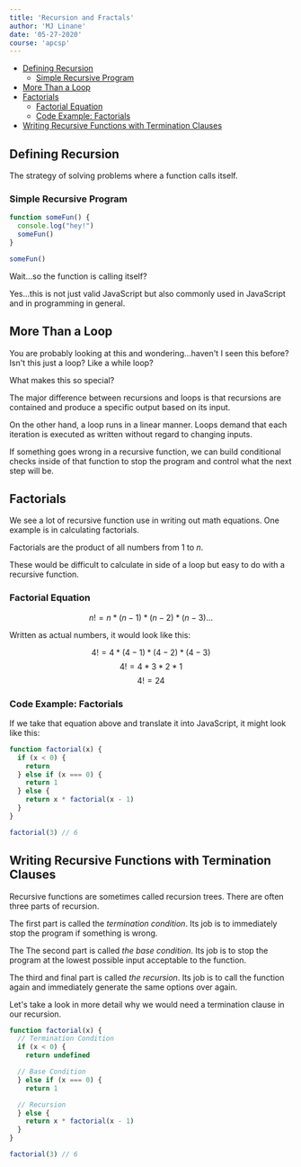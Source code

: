 ```yaml
---
title: 'Recursion and Fractals'
author: 'MJ Linane'
date: '05-27-2020'
course: 'apcsp'
---
```


- [Defining Recursion](#defining-recursion)
  - [Simple Recursive Program](#simple-recursive-program)
- [More Than a Loop](#more-than-a-loop)
- [Factorials](#factorials)
  - [Factorial Equation](#factorial-equation)
  - [Code Example: Factorials](#code-example-factorials)
- [Writing Recursive Functions with Termination Clauses](#writing-recursive-functions-with-termination-clauses)

## Defining Recursion

The strategy of solving problems where a function calls itself.

### Simple Recursive Program

```javascript
function someFun() {
  console.log("hey!")
  someFun()
}

someFun()
```

Wait...so the function is calling itself?

Yes...this is not just valid JavaScript but also commonly used in JavaScript and in programming in general.

## More Than a Loop

You are probably looking at this and wondering...haven't I seen this before? Isn't this just a loop? Like a while loop?

What makes this so special?

The major difference between recursions and loops is that recursions are contained and produce a specific output based on its input.

On the other hand, a loop runs in a linear manner. Loops demand that each iteration is executed as written without regard to changing inputs.

If something goes wrong in a recursive function, we can build conditional checks inside of that function to stop the program and control what the next step will be.

## Factorials

We see a lot of recursive function use in writing out math equations. One example is in calculating factorials.

Factorials are the product of all numbers from 1 to *n*.

These would be difficult to calculate in side of a loop but easy to do with a recursive function.

### Factorial Equation

$$
n! = n*(n-1)*(n-2)*(n-3)...
$$

Written as actual numbers, it would look like this:

$$
4! = 4*(4-1)*(4-2)*(4-3)
$$
$$
4! = 4*3*2*1
$$
$$
4! = 24
$$

### Code Example: Factorials

If we take that equation above and translate it into JavaScript, it might look like this:

```javascript
function factorial(x) {
  if (x < 0) {
    return
  } else if (x === 0) {
    return 1
  } else {
    return x * factorial(x - 1)
  }
}

factorial(3) // 6
```

## Writing Recursive Functions with Termination Clauses

Recursive functions are sometimes called recursion trees. There are often three parts of recursion.

The first part is called the *termination condition*. Its job is to immediately stop the program if something is wrong.

The The second part is called *the base condition*. Its job is to stop the program at the lowest possible input acceptable to the function.

The third and final part is called *the recursion*. Its job is to call the function again and immediately generate the same options over again.

Let's take a look in more detail why we would need a termination clause in our recursion.

```javascript
function factorial(x) {
  // Termination Condition
  if (x < 0) {
    return undefined

  // Base Condition
  } else if (x === 0) {
    return 1

  // Recursion
  } else {
    return x * factorial(x - 1)
  }
}

factorial(3) // 6
```
